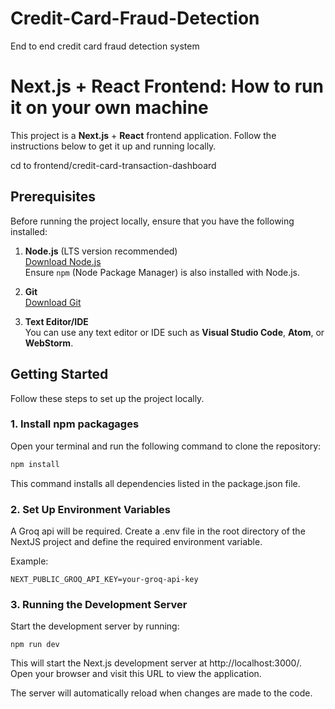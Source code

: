 # Credit-Card-Fraud-Detection

End to end credit card fraud detection system


# Next.js + React Frontend: How to run it on your own machine

This project is a **Next.js** + **React** frontend application. Follow the instructions below to get it up and running locally.

cd to frontend/credit-card-transaction-dashboard

## Prerequisites

Before running the project locally, ensure that you have the following installed:

1. **Node.js** (LTS version recommended)  
   [Download Node.js](https://nodejs.org/)  
   Ensure `npm` (Node Package Manager) is also installed with Node.js.

2. **Git**  
   [Download Git](https://git-scm.com/)

3. **Text Editor/IDE**  
   You can use any text editor or IDE such as **Visual Studio Code**, **Atom**, or **WebStorm**.

## Getting Started

Follow these steps to set up the project locally.

### 1. Install npm packagages

Open your terminal and run the following command to clone the repository:

```bash
npm install
```

This command installs all dependencies listed in the package.json file.

### 2. Set Up Environment Variables

A Groq api will be required. Create a .env file in the root directory of the NextJS project and define the required environment variable.

Example:

```
NEXT_PUBLIC_GROQ_API_KEY=your-groq-api-key
```

### 3. Running the Development Server

Start the development server by running:

```
npm run dev
```

This will start the Next.js development server at http://localhost:3000/. Open your browser and visit this URL to view the application.

The server will automatically reload when changes are made to the code.
